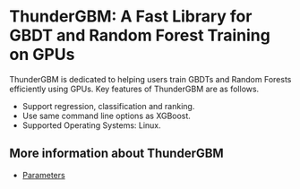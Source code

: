 ThunderGBM: A Fast Library for GBDT and Random Forest Training on GPUs
======================================
ThunderGBM is dedicated to helping users train GBDTs and Random Forests efficiently using GPUs. Key features of ThunderGBM are as follows.
* Support regression, classification and ranking.
* Use same command line options as XGBoost.
* Supported Operating Systems: Linux.

## More information about ThunderGBM
* [Parameters](parameters.md)